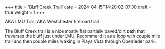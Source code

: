 +++
title = 'Bluff Creek Trail'
date = 2024-04-15T14:20:02-07:00
draft = true
weight = 1
+++

AKA LMU Trail, AKA Westchester fireroad trail.

The Bluff Creek trail is a nice mostly flat partially paved/dirt path that traverses the bluff just under LMU. Recommend it as a loop with couple mile trail and then couple miles walking in Playa Vista through Oberrieder park.